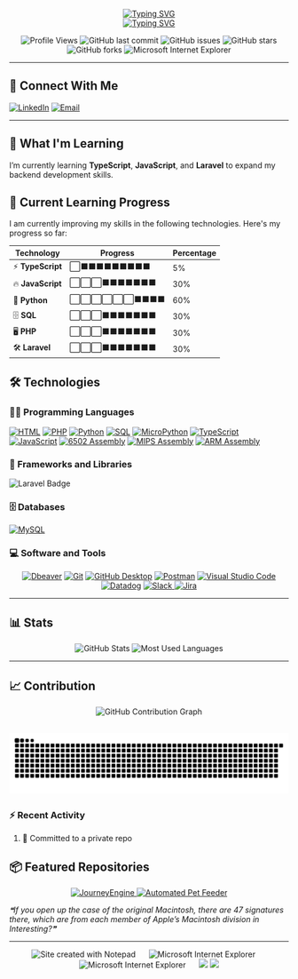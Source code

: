 <p align="center">
  <a href="https://git.io/typing-svg">
    <img src="https://readme-typing-svg.demolab.com?font=Fira+Code&size=28&pause=800&color=FF0000&center=true&repeat=true&width=1000&lines=Tom+Rutter" alt="Typing SVG" />
  </a>
  <br>
  <a href="https://git.io/typing-svg">
    <img src="https://readme-typing-svg.demolab.com?font=Fira+Code&size=25&pause=800&color=5EFF09&center=true&repeat=true&width=1000&lines=Aspiring+Developer" alt="Typing SVG" />
  </a>
</p>

<p align="center">
<img src="https://hits.seeyoufarm.com/api/count/incr/badge.svg?url=https://github.com/Tomrm96&count_bg=%2379C83D&title_bg=%23555555&icon=github.svg&icon_color=%23E7E7E7&title=Profile+Views&edge_flat=false" alt="Profile Views" width="150" height="28" />
<img alt="GitHub last commit" src="https://img.shields.io/github/last-commit/Tomrm96/Tomrm96?style=for-the-badge">
<img alt="GitHub issues" src="https://img.shields.io/github/issues/Tomrm96/100-Days-Of-Code?style=for-the-badge">
<img alt="GitHub stars" src="https://img.shields.io/github/stars/Tomrm96/100-Days-Of-Code?style=for-the-badge">
<img alt="GitHub forks" src="https://img.shields.io/github/forks/Tomrm96/100-Days-Of-Code?style=for-the-badge">
<img src="https://www.cameronsworld.net/img/content/23/frame-0/2.png" alt="Microsoft Internet Explorer" />
</p>

---

## 🤝 Connect With Me
<p align="left">
  <a href="https://www.linkedin.com/in/tomrutter196/"><img alt="LinkedIn" src="https://img.shields.io/badge/LinkedIn-blue?style=for-the-badge&logo=linkedin"></a>
  <a href="mailto:pyrite.onyx715@eagereverest.com"><img alt="Email" src="https://img.shields.io/badge/Email-D14836?style=for-the-badge&logo=gmail&logoColor=white"></a>
</p>

---

## 🌱 What I'm Learning
I’m currently learning **TypeScript**, **JavaScript**, and **Laravel** to expand my backend development skills.

## 🚀 Current Learning Progress

I am currently improving my skills in the following technologies. Here's my progress so far:

| Technology     | Progress | Percentage |
| -------------- | -------- | ---------- |
| ⚡ **TypeScript** | ⬜⬛⬛⬛⬛⬛⬛⬛⬛⬛ | 5%         |
| 🔥 **JavaScript** | ⬜⬜⬜⬛⬛⬛⬛⬛⬛⬛ | 30%         |
| 🐍 **Python**     | ⬜⬜⬜⬜⬜⬜⬛⬛⬛⬛ | 60%        |
| 🗄️ **SQL**        | ⬜⬜⬜⬛⬛⬛⬛⬛⬛⬛ | 30%        |
| 🖥️ **PHP**        | ⬜⬜⬜⬛⬛⬛⬛⬛⬛⬛ | 30%        |
| 🛠️ **Laravel**    | ⬜⬜⬜⬛⬛⬛⬛⬛⬛⬛ | 30%        |



## 🛠️ Technologies

### 👨‍💻 Programming Languages
<p align="left">
    <a href="#"><img alt="HTML" src="https://img.shields.io/badge/HTML-E34F26.svg?logo=html5&logoColor=white&style=for-the-badge"></a>
    <a href="#"><img alt="PHP" src="https://img.shields.io/badge/PHP-777BB4.svg?logo=php&logoColor=white&style=for-the-badge"></a>
    <a href="#"><img alt="Python" src="https://img.shields.io/badge/Python-14354C.svg?logo=python&logoColor=white&style=for-the-badge"></a>
    <a href="#"><img alt="SQL" src="https://custom-icon-badges.demolab.com/badge/SQL-025E8C.svg?logo=database&logoColor=white&style=for-the-badge"></a>
    <a href="#"><img alt="MicroPython" src="https://img.shields.io/badge/MicroPython-2C3E50.svg?logo=micropython&logoColor=white&style=for-the-badge"></a>
    <a href="#"><img alt="TypeScript" src="https://img.shields.io/badge/TypeScript-3178C6.svg?logo=typescript&logoColor=white&style=for-the-badge"></a>
    <a href="#"><img alt="JavaScript" src="https://img.shields.io/badge/JavaScript-F7DF1E.svg?logo=javascript&logoColor=black&style=for-the-badge"></a>
    <a href="#"><img alt="6502 Assembly" src="https://img.shields.io/badge/6502_Assembly-6A4E96.svg?style=for-the-badge"></a>
    <a href="#"><img alt="MIPS Assembly" src="https://img.shields.io/badge/MIPS_Assembly-0066CC.svg?style=for-the-badge"></a>
    <a href="#"><img alt="ARM Assembly" src="https://img.shields.io/badge/ARM_Assembly-0091BD.svg?style=for-the-badge"></a>
</p>

</p>

### 🧰 Frameworks and Libraries
<p align="left">
    <img src="https://img.shields.io/badge/Laravel-v8.x-orange?logo=laravel&logoColor=white&style=for-the-badge" alt="Laravel Badge">
</p>

### 🗄️ Databases
<p align="left">
    <a href="#"><img alt="MySQL" src="https://img.shields.io/badge/MySQL-00f.svg?logo=mysql&logoColor=white&style=for-the-badge"></a>
</p>

### 💻 Software and Tools
<p align="center">
    <a href="#"><img alt="Dbeaver" src="https://custom-icon-badges.demolab.com/badge/-Dbeaver-372923?logo=dbeaver-mono&logoColor=white&style=for-the-badge"></a>
    <a href="#"><img alt="Git" src="https://img.shields.io/badge/Git-F05033.svg?logo=git&logoColor=white&style=for-the-badge"></a>
    <a href="#"><img alt="GitHub Desktop" src="https://img.shields.io/badge/GitHub%20Desktop-8034A9.svg?logo=github&logoColor=white&style=for-the-badge"></a>
    <a href="#"><img alt="Postman" src="https://img.shields.io/badge/Postman-FF6C37?logo=postman&logoColor=white&style=for-the-badge"></a>
    <a href="#"><img alt="Visual Studio Code" src="https://img.shields.io/badge/Visual%20Studio%20Code-0078d7.svg?logo=visual-studio-code&logoColor=white&style=for-the-badge"></a>
    <a href="#"><img alt="Datadog" src="https://img.shields.io/badge/Datadog-632CA6?logo=datadog&logoColor=white&style=for-the-badge"></a>
    <a href="https://slack.com/intl/en-tr/" target="_blank">
        <img alt="Slack" src="https://img.shields.io/badge/Slack-4A154B?logo=slack&logoColor=white&style=for-the-badge" />
    </a>
    <a href="https://jira.atlassian.com/" target="_blank">
        <img alt="Jira" src="https://img.shields.io/badge/Jira-0052CC?logo=jira&logoColor=white&style=for-the-badge" />
    </a>
</p>

---

## 📊 Stats

<p align="center">
    <img src="https://github-readme-stats.vercel.app/api?username=Tomrm96&show_icons=true&theme=dark&access_token=YOUR_TOKEN_HERE" alt="GitHub Stats" width="48%" />
    <img src="https://github-readme-stats.vercel.app/api/top-langs/?username=Tomrm96&layout=compact&theme=dark&count_private=true&cache_seconds=1800&access_token=YOUR_TOKEN_HERE" alt="Most Used Languages" width="48%" />
</p>

---

## 📈 Contribution 

<p align="center">
  <img src="https://github-readme-activity-graph.vercel.app/graph?username=Tomrm96&theme=react-dark&hide_border=true&area=true" alt="GitHub Contribution Graph" />
</p>

### 
![snake animation dark theme](https://github.com/Tomrm96/Tomrm96/blob/output/github-snake-dark.svg)
---


### :zap: Recent Activity
<!--START_SECTION:activity-->
1. 📝 Committed to a private repo
<!--END_SECTION:activity-->
## 📦 Featured Repositories

<p align="center">
  <a href="https://github.com/Tomrm96/JourneyEngine">
    <img src="https://github-readme-stats.vercel.app/api/pin/?username=Tomrm96&repo=JourneyEngine&theme=dark" alt="JourneyEngine" />
  </a>
  <a href="https://github.com/Tomrm96/Feeder">
    <img src="https://github-readme-stats.vercel.app/api/pin/?username=Tomrm96&repo=Feeder&theme=dark" alt="Automated Pet Feeder" />
  </a>
</p>


<!--STARTS_HERE_QUOTE_README-->
<i>❝If you open up the case of the original Macintosh, there are 47 signatures there, which are from each member of Apple’s Macintosh division in Interesting?❞</i>
<!--ENDS_HERE_QUOTE_README-->


---
<div align='center'>
  <img src="https://raw.githubusercontent.com/BrunnerLivio/brunnerlivio/master/images/notepad.gif" alt="Site created with Notepad" height="30" />
  <span>&nbsp;&nbsp;&nbsp;&nbsp;</span>  
  <img src="https://raw.githubusercontent.com/BrunnerLivio/brunnerlivio/master/images/ie_logo.gif" alt="Microsoft Internet Explorer" />
  <span>&nbsp;&nbsp;&nbsp;&nbsp;</span>  
  <img src="https://www.cameronsworld.net/img/content/23/frame-4/18.png" alt="Microsoft Internet Explorer" />
  <span>&nbsp;&nbsp;&nbsp;&nbsp;</span>  
  <img src="https://www.cameronsworld.net/img/content/23/frame-6/1.gif">  
  <img src="https://www.cameronsworld.net/img/content/26/right-side/15.gif">
</div>
